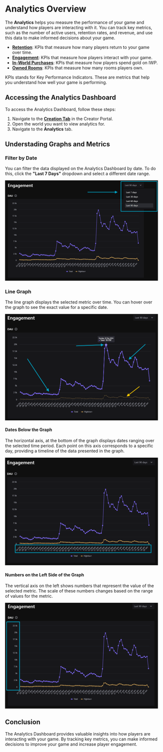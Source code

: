 # Analytics Overview

The **Analytics** helps you measure the performance of your game and understand how players are interacting with it. You can track key metrics, such as the number of active users, retention rates, and revenue, and use this data to make informed decisions about your game.

- **[Retention](https://create.highrise.game/learn/studio/distribute/analytics/retention)**: KPIs that measure how many players return to your game over time.
- **[Engagement](https://create.highrise.game/learn/studio/distribute/analytics/engagement)**: KPIs that measure how players interact with your game.
- **[In-World Purchases](https://create.highrise.game/learn/studio/distribute/analytics/in-world-purchases)**: KPIs that measure how players spend gold on IWP.
- **[Owned Rooms](https://create.highrise.game/learn/studio/distribute/analytics/owned-rooms)**: KPIs that measure how many rooms players own.

<Note type="info">
KPIs stands for Key Performance Indicators. These are metrics that help you understand how well your game is performing.
</Note>

## Accessing the Analytics Dashboard

To access the Analytics Dashboard, follow these steps:

1. Navigate to the **[Creation Tab](https://create.highrise.game/dashboard/creations)** in the Creator Portal.
2. Open the world you want to view analytics for.
3. Navigate to the **Analytics** tab.

## Understading Graphs and Metrics

### Filter by Date
You can filter the data displayed on the Analytics Dashboard by date. To do this, click the **"Last 7 Days"** dropdown and select a different date range.

![Filte by Date](/assets/learn/guides/studio/Analytics/filter-by-date.png)

### Line Graph

The line graph displays the selected metric over time. You can hover over the graph to see the exact value for a specific date.

![Graph Lines](/assets/learn/guides/studio/Analytics/graph-lines.png)

#### Dates Below the Graph

The horizontal axis, at the bottom of the graph displays dates ranging over the selected time period. Each point on this axis corresponds to a specific day, providing a timeline of the data presented in the graph.

![Dates Below the Graph](/assets/learn/guides/studio/Analytics/dates-below-graph.png)

#### Numbers on the Left Side of the Graph

The vertical axis on the left shows numbers that represent the value of the selected metric. The scale of these numbers changes based on the range of values for the metric.

![Numbers on the Left](/assets/learn/guides/studio/Analytics/numbers-on-the-left.png)

## Conclusion

The Analytics Dashboard provides valuable insights into how players are interacting with your game. By tracking key metrics, you can make informed decisions to improve your game and increase player engagement.

 